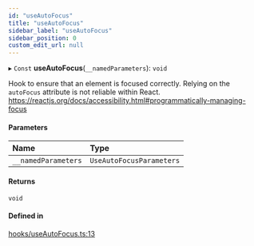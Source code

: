 ```yaml
---
id: "useAutoFocus"
title: "useAutoFocus"
sidebar_label: "useAutoFocus"
sidebar_position: 0
custom_edit_url: null
---
```


▸ `Const` **useAutoFocus**(`__namedParameters`): `void`

Hook to ensure that an element is focused correctly.
Relying on the `autoFocus` attribute is not reliable within React.
https://reactjs.org/docs/accessibility.html#programmatically-managing-focus

#### Parameters

| Name | Type |
| :------ | :------ |
| `__namedParameters` | `UseAutoFocusParameters` |

#### Returns

`void`

#### Defined in

[hooks/useAutoFocus.ts:13](https://github.com/sourcegraph/sourcegraph/blob/8be9dcbff0/client/wildcard/src/hooks/useAutoFocus.ts#L13)
